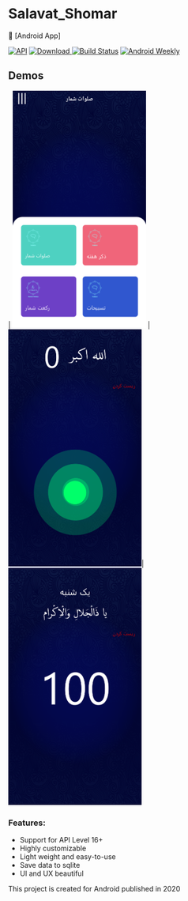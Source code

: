 # Salavat_Shomar
🎉 [Android App]

[![API](https://img.shields.io/badge/API-16%2B-brightgreen.svg?style=flat)](https://android-arsenal.com/api?level=16) 
[ ![Download](https://api.bintray.com/packages/gauravk95/maven-repo/bubblenavigation/images/download.svg) ](https://bintray.com/gauravk95/maven-repo/bubblenavigation/_latestVersion) 
[![Build Status](https://travis-ci.org/gauravk95/bubble-navigation.svg?branch=master)](https://travis-ci.org/gauravk95/bubble-navigation) 
[![Android Weekly]( https://img.shields.io/badge/Android%20Weekly-%23351-blue.svg )]( http://androidweekly.net/issues/issue-351 ) 

## Demos

| <img src="https://github.com/maryamghafori/Salavat_Shomar/blob/master/sample/232958.png" width="270" height="480"> |<img src="https://github.com/maryamghafori/Salavat_Shomar/blob/master/sample/233012.png" width="270" height="480">|<img src="https://github.com/maryamghafori/Salavat_Shomar/blob/master/sample/233019.png" width="270" height="480">

### Features:
- Support for API Level 16+ 
- Highly customizable
- Light weight and easy-to-use
- Save data to sqlite
- UI and UX beautiful

This project is created for Android published in 2020
